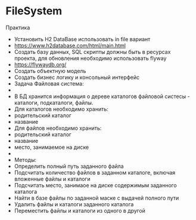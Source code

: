 # FileSystem
  Практика
 * Установить H2 DataBase использовать in file вариант
 * https://www.h2database.com/html/main.html
 * Создать базу данных, SQL скрипты должны быть в ресурсах проекта, для обновления необходимо использовать flyway
 * https://flywaydb.org/
 * Создать объектную модель
 * Создать бизнес логику и консольный интерфейс
 * Задача Файловая система:
 *
 * В БД хранится информация о дереве каталогов файловой систесы - каталоги, подкаталоги, файлы.
 * Для каталогов необходимо хранить:
 * родительский каталог
 * название
 * Для файлов необходимо хранить:
 * родительский каталог
 * название
 * место, занимаемое на диске
 *
 * Методы:
 * Определить полный путь заданного файла
 * Подсчитать количество файлов в заданном каталоге, включая вложенные файлы и каталоги
 * Подсчитать место, занимаое на диске содержимым заданного каталога
 * Найти в базе файлы по заданной маске с выдачей полного пути
 * Удалить файлы и каталоги заданного каталога
 * Переместить файлы и каталоги из одного в другой
